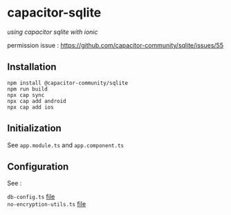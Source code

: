 # capacitor-sqlite

*using capacitor sqlite with ionic*

permission issue : https://github.com/capacitor-community/sqlite/issues/55      

## Installation

````
npm install @capacitor-community/sqlite
npm run build
npx cap sync
npx cap add android
npx cap add ios
````

## Initialization

See ````app.module.ts```` and ````app.component.ts````

## Configuration

See :    

````db-config.ts```` [file](https://github.com/gsoulie/capacitor-sqlite/blob/main/shared/core/config/db-config.ts)       
````no-encryption-utils.ts```` [file](https://github.com/gsoulie/capacitor-sqlite/blob/main/shared/core/scripts/no-encryption-utils.ts)       
